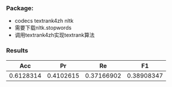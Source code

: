 ### Package:
* codecs textrank4zh nltk
* 需要下载nltk.stopwords
* 调用textrank4zh实现textrank算法

### Results
| Acc | Pr | Re | F1 |
| - | - | - | - |
| 0.6128314 | 0.4102615 | 0.37166902 | 0.38908347 |